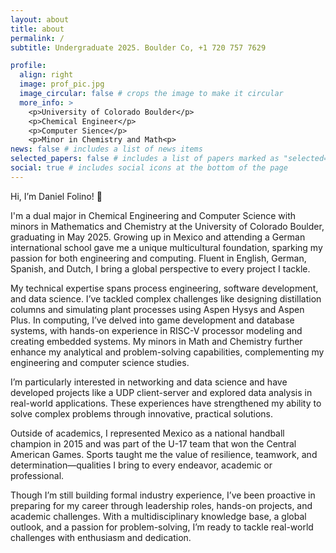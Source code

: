 ```yaml
---
layout: about
title: about
permalink: /
subtitle: Undergraduate 2025. Boulder Co, +1 720 757 7629

profile:
  align: right
  image: prof_pic.jpg
  image_circular: false # crops the image to make it circular
  more_info: >
    <p>University of Colorado Boulder</p>
    <p>Chemical Engineer</p>
    <p>Computer Sience</p>
    <p>Minor in Chemistry and Math<p>
news: false # includes a list of news items
selected_papers: false # includes a list of papers marked as "selected={true}"
social: true # includes social icons at the bottom of the page
---
```


Hi, I’m Daniel Folino! 👋

I'm a dual major in Chemical Engineering and Computer Science with minors in Mathematics and Chemistry at the University of Colorado Boulder, graduating in May 2025. Growing up in Mexico and attending a German international school gave me a unique multicultural foundation, sparking my passion for both engineering and computing. Fluent in English, German, Spanish, and Dutch, I bring a global perspective to every project I tackle.

My technical expertise spans process engineering, software development, and data science. I’ve tackled complex challenges like designing distillation columns and simulating plant processes using Aspen Hysys and Aspen Plus. In computing, I’ve delved into game development and database systems, with hands-on experience in RISC-V processor modeling and creating embedded systems. My minors in Math and Chemistry further enhance my analytical and problem-solving capabilities, complementing my engineering and computer science studies.

I’m particularly interested in networking and data science and have developed projects like a UDP client-server and explored data analysis in real-world applications. These experiences have strengthened my ability to solve complex problems through innovative, practical solutions.

Outside of academics, I represented Mexico as a national handball champion in 2015 and was part of the U-17 team that won the Central American Games. Sports taught me the value of resilience, teamwork, and determination—qualities I bring to every endeavor, academic or professional.

Though I’m still building formal industry experience, I’ve been proactive in preparing for my career through leadership roles, hands-on projects, and academic challenges. With a multidisciplinary knowledge base, a global outlook, and a passion for problem-solving, I’m ready to tackle real-world challenges with enthusiasm and dedication.
